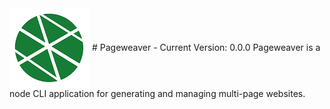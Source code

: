 <img src='logo.png' align='center'>
# Pageweaver
- Current Version: 0.0.0
Pageweaver is a node CLI application for generating and managing multi-page websites.
